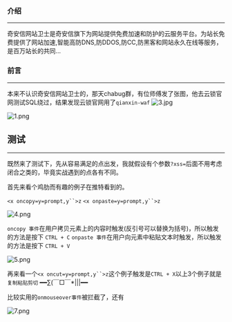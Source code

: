 ### 介绍
- - -
奇安信网站卫士是奇安信旗下为网站提供免费加速和防护的云服务平台。为站长免费提供了网站加速,智能高防DNS,防DDOS,防CC,防黑客和网站永久在线等服务，是百万站长的共同...

### 前言
- - -
本来不认识奇安信网站卫士的，那天chabug群，有位师傅发了张图，他去云锁官网测试SQL绕过，结果发现云锁官网用了`qianxin-waf`
![3.jpg](https://ae01.alicdn.com/kf/H68e5c883f9dc410daf4169a869d192f6Y.jpg)

![1.png](https://ae01.alicdn.com/kf/Hae1a6b931c164611ac860e308dd5e44dQ.png)

## 测试
- - -
既然来了测试下，先从容易满足的点出发，我就假设有个参数`?xss=`后面不用考虑闭合之类的，毕竟实战遇到的点各有不同。

首先来看个鸡肋而有趣的例子在推特看到的。

`<x oncopy=y=prompt,y``>z` `<x onpaste=y=prompt,y``>z`

![4.png](https://ae01.alicdn.com/kf/U64ba93f45194444b8dd25e8906db9238l.png)

`oncopy 事件`在用户拷贝元素上的内容时触发(反引号可以替换为括号)，所以触发的方法是按下 `CTRL + C`
`onpaste 事件`在用户向元素中粘贴文本时触发，所以触发的方法是按下 `CTRL + V`

![5.png](https://ae01.alicdn.com/kf/U126f5615b33d43caab65c5f42051f03bk.png)

再来看一个`<x oncut=y=prompt,y``>z`这个例子触发是`CTRL + X`以上3个例子就是`复制粘贴剪切` ━━∑(￣□￣*|||━━

比较实用的`onmouseover事件`被拦截了，还有

![7.png](https://ae01.alicdn.com/kf/Uafa9f3e5e9654b3cb61d886f8c70b7afU.png)
